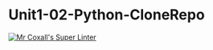# Unit1-02-Python-CloneRepo
[![Mr Coxall's Super Linter](https://github.com/ICS3U-C-Programming-BrandonB/Unit1-02-Python-CloneRepo/workflows/Mr%20Coxall's%20Super%20Linter/badge.svg)](https://github.com/ICS3U-C-Programming-BrandonB/Unit1-02-Python-CloneRepo/actions/)
